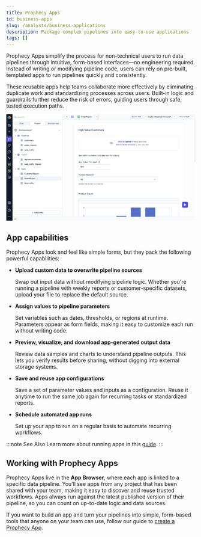```yaml
---
title: Prophecy Apps
id: business-apps
slug: /analysts/business-applications
description: Package complex pipelines into easy-to-use applications
tags: []
---
```


Prophecy Apps simplify the process for non-technical users to run data pipelines through intuitive, form-based interfaces—no engineering required. Instead of writing or modifying pipeline code, users can rely on pre-built, templated apps to run pipelines quickly and consistently.

These reusable apps help teams collaborate more effectively by eliminating duplicate work and standardizing processes across users. Built-in logic and guardrails further reduce the risk of errors, guiding users through safe, tested execution paths.

![Prophecy App Example](img/prophecy-apps-example.png)

## App capabilities

Prophecy Apps look and feel like simple forms, but they pack the following powerful capabilities:

- **Upload custom data to overwrite pipeline sources**

  Swap out input data without modifying pipeline logic. Whether you're running a pipeline with weekly reports or customer-specific datasets, upload your file to replace the default source.

- **Assign values to pipeline parameters**

  Set variables such as dates, thresholds, or regions at runtime. Parameters appear as form fields, making it easy to customize each run without writing code.

- **Preview, visualize, and download app-generated output data**

  Review data samples and charts to understand pipeline outputs. This lets you verify results before sharing, without digging into external storage systems.

- **Save and reuse app configurations**

  Save a set of parameter values and inputs as a configuration. Reuse it anytime to run the same job again for recurring tasks or standardized reports.

- **Schedule automated app runs**

  Set up your app to run on a regular basis to automate recurring workflows.

:::note See Also
Learn more about running apps in this [guide](/analysts/run-apps).
:::

## Working with Prophecy Apps

Prophecy Apps live in the **App Browser**, where each app is linked to a specific data pipeline. You’ll see apps from any project that has been shared with your team, making it easy to discover and reuse trusted workflows. Apps always run against the latest published version of their pipeline, so you can count on up-to-date logic and data sources.

If you want to build an app and turn your pipelines into simple, form-based tools that anyone on your team can use, follow our guide to [create a Prophecy App](/analysts/create-business-applications).
